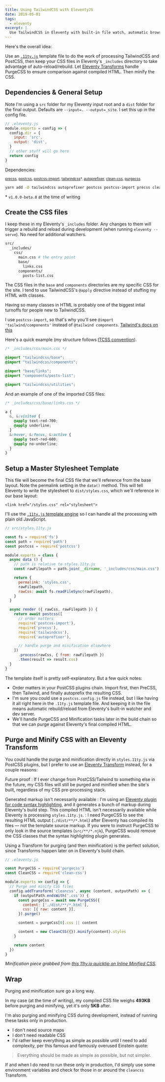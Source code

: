 ```yaml
---
title: Using TailwindCSS with EleventyJS
date: 2019-05-01
tags:
  - eleventy
excerpt: |
  Use TailwindCSS in Eleventy with built-in file watch, automatic browser reload, PostCSS plugins, and PurgeCSS and Minififcation.
---
```


Here's the overall idea:

Use an [`.11ty.js`](https://www.11ty.io/docs/languages/javascript/) template file to do the work of processing TailwindCSS and PostCSS, then keep your CSS files in Eleventy's `_includes` directory to take advantage of auto-reload/rebuild. Let [Eleventy Transforms](https://www.11ty.io/docs/config/#transforms) handle PurgeCSS to ensure comparison against compiled HTML. Then minify the CSS.

## Dependencies & General Setup

Note I'm using a `src` folder for my Eleventy input root and a `dist` folder for the final output. Defaults are `--input=. --output=_site`. I set this up in the config file.

```js
// .eleventy.js
module.exports = config => {
  config.dir = {
    input: 'src',
    output: 'dist',
  }
  // other stuff will go here
  return config
}
```

Dependencies:

<small>

  [precss], [postcss], [postcss-import], [tailwindcss]*, [autoprefixer], [clean-css], [purgecss]

</small>

```bash
yarn add -D tailwindcss autoprefixer postcss postcss-import precss clean-css purgecss
```

\* `v1.0.0-beta.8` at the time of writing

[tailwindcss]: https://github.com/tailwindcss/tailwindcss
[postcss]: https://github.com/postcss/postcss
[precss]: https://github.com/jonathantneal/precss
[autoprefixer]: https://github.com/postcss/autoprefixer
[postcss-import]: https://github.com/postcss/postcss-import
[clean-css]: https://github.com/jakubpawlowicz/clean-css
[purgecss]: https://github.com/FullHuman/purgecss

## Create the CSS files

I keep these in my Eleventy's `_includes` folder. Any changes to them will trigger a rebuild and reload during development (when running `eleventy --serve`). No need for additional watchers.

```bash
src/
  _includes/
    css/
      main.css # the entry point
      base/
        links.css
      components/
        posts-list.css
```

The CSS files in the `base` and `components` directories are my specific CSS for the site. I tend to use TailwindCSS's `@apply` directive instead of stuffing my HTML with classes.

Having so many classes in HTML is probably one of the biggest intial turnoffs for people new to TailwindCSS.

I use `postcss-import`, so that's why you'll see `@import 'tailwind/components'` instead of `@tailwind components`. [Tailwind's docs on this](https://tailwindcss.com/docs/installation)

Here's a quick example (my structure follows [ITCSS convention](https://itcss.io/)).

```css
/* _includes/css/main.css */

@import "tailwindcss/base";
@import "tailwindcss/components";

@import "base/links";
@import "components/posts-list";

@import "tailwindcss/utilities";
```

And an example of one of the imported CSS files:

```css
/* _includes/css/base/links.css */

a {
  &, &:visited {
    @apply text-red-700;
    @apply underline;
  }
  &:hover, &:focus, &:active {
    @apply text-red-600;
    @apply no-underline;
  }
}
```

## Setup a Master Stylesheet Template

This file will become the final CSS file that we'll reference from the base layout. Note the permalink setting in the `data()` method. This will tell Eleventy to write the stylesheet to `dist/styles.css`, which we'll reference in our base layout:

```markup
<link href="/styles.css" rel="stylesheet">
```

I'll use the [`.11ty.js` template engine](https://www.11ty.io/docs/languages/javascript/) so I can handle all the processing with plain old JavaScript.

```js
// src/styles.11ty.js

const fs = require('fs')
const path = require('path')
const postcss = require('postcss')

module.exports = class {
  async data () {
    // path is relative to styles.11ty.js
    const rawFilepath = path.join(__dirname, '_includes/css/main.css')

    return {
      permalink: 'styles.css',
      rawFilepath,
      rawCss: await fs.readFileSync(rawFilepath),
    }
  }

  async render ({ rawCss, rawFilepath }) {
    return await postcss([
      // order matters
      require('postcss-import'),
      require('precss'),
      require('tailwindcss'),
      require('autoprefixer'),

      // handle purge and minification elsewhere
    ])
      .process(rawCss, { from: rawFilepath })
      .then(result => result.css)
  }
}
```

The template itself is pretty self-explanatory. But a few quick notes:

- Order matters in your PostCSS plugins chain. Import first, then PreCSS, then Tailwind, and finally autoprefix the resulting CSS.
- I'm sure you could use a `postcss.config.js` file instead, but I like having it all right here in the `.11ty.js` template file. And keeping it in the file means automatic rebuild/reload from Eleventy's built-in watcher and dev server.
- We'll handle PurgeCSS and Minification tasks later in the build chain so that we can purge against Eleventy's final compiled HTML.

## Purge and Minify CSS with an Eleventy Transform

You could handle the purge and minification directly in `styles.11ty.js` via PostCSS plugins, but I prefer to use an [Eleventy Transform](https://www.11ty.io/docs/config/#transforms) instead, for a couple reasons:

Future proof
: If I ever change from PostCSS/Tailwind to something else in the future, my CSS files will still be purged and minified when the site's built, regardless of my CSS pre-processing stack.

Generated markup isn't necessarily available
: I'm using an [Eleventy plugin for code syntax highlighting](https://github.com/11ty/eleventy-plugin-syntaxhighlight), and it generates a bunch of markup during Eleventy's build step. This compiled HTML isn't necessarily available while Eleventy is processing `styles.11ty.js`.
: I need PurgeCSS to see the resulting HTML output (`./dist/**/*.html`) after Eleventy has compiled its files — not the template source markup. If you were to instruct PurgeCSS to only look in the source templates (`src/**/*.njk`), PurgeCSS would remove the CSS classes that the syntax highlighting plugin generates.

Using a Transform for purging (and then minification) is the perfect solution, since Transforms happen later on in Eleventy's build chain.

```js
// .eleventy.js

const PurgeCSS = require('purgecss')
const CleanCSS = require('clean-css')

module.exports => config => {
  // Purge and minify CSS files
  config.addTransform('cleancss', async (content, outputPath) => {
    if (outputPath.endsWith('.css')) {
      const purgeCss = await new PurgeCSS({
        content: ['./dist/**/*.html'],
        css: [{ raw: content }],
      }).purge()

      content = purgeCss[0].css || content

      content = new CleanCSS({}).minify(content).styles
    }

    return content
  })
}
```

*Minification piece grabbed from [this 11ty.io quicktip on Inline Minified CSS](https://www.11ty.io/docs/quicktips/inline-css/).*

## Wrap

Purging and minification sure go a long way.

In my case (at the time of writing), my compiled CSS file weighs **493KB** before purging and minifying, yet it's only **5KB** after.

I'm also purging and minifying CSS during development, instead of running these tasks only in production.

- I don't need source maps
- I don't need readable CSS
- I'd rather keep everything as simple as possible until I need to add complexity, per this famous and famously overused Einstein quote:

> Everything should be made as simple as possible, but not simpler.

If and when I do need to run these only in production, I'd simply use some environment variables and check for those in or around the `cleancss` Transform.
